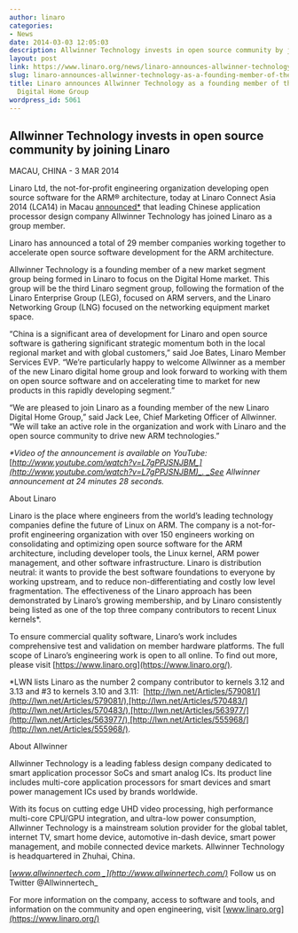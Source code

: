 ```yaml
---
author: linaro
categories:
- News
date: 2014-03-03 12:05:03
description: Allwinner Technology invests in open source community by joining Linaro
layout: post
link: https://www.linaro.org/news/linaro-announces-allwinner-technology-as-a-founding-member-of-the-new-linaro-digital-home-group/
slug: linaro-announces-allwinner-technology-as-a-founding-member-of-the-new-linaro-digital-home-group
title: Linaro announces Allwinner Technology as a founding member of the new Linaro
  Digital Home Group
wordpress_id: 5061
---
```


## Allwinner Technology invests in open source community by joining Linaro


MACAU, CHINA - 3 MAR 2014

Linaro Ltd, the not-for-profit engineering organization developing open source software for the ARM® architecture, today at Linaro Connect Asia 2014 (LCA14) in Macau [announced*](http://www.youtube.com/watch?v=L7gPPJSNJBM) that leading Chinese application processor design company Allwinner Technology has joined Linaro as a group member.

Linaro has announced a total of 29 member companies working together to accelerate open source software development for the ARM architecture.

Allwinner Technology is a founding member of a new market segment group being formed in Linaro to focus on the Digital Home market. This group will be the third Linaro segment group, following the formation of the Linaro Enterprise Group (LEG), focused on ARM servers, and the Linaro Networking Group (LNG) focused on the networking equipment market space.

“China is a significant area of development for Linaro and open source software is gathering significant strategic momentum both in the local regional market and with global customers,” said Joe Bates, Linaro Member Services EVP. “We’re particularly happy to welcome Allwinner as a member of the new Linaro digital home group and look forward to working with them on open source software and on accelerating time to market for new products in this rapidly developing segment.”

“We are pleased to join Linaro as a founding member of the new Linaro Digital Home Group,” said Jack Lee, Chief Marketing Officer of Allwinner. “We will take an active role in the organization and work with Linaro and the open source community to drive new ARM technologies.”

_*Video of the announcement is available on YouTube:_ [_http://www.youtube.com/watch?v=L7gPPJSNJBM_](http://www.youtube.com/watch?v=L7gPPJSNJBM)_. _See Allwinner announcement at 24 minutes 28 seconds._


About Linaro

Linaro is the place where engineers from the world’s leading technology companies define the future of Linux on ARM. The company is a not-for-profit engineering organization with over 150 engineers working on consolidating and optimizing open source software for the ARM architecture, including developer tools, the Linux kernel, ARM power management, and other software infrastructure. Linaro is distribution neutral: it wants to provide the best software foundations to everyone by working upstream, and to reduce non-differentiating and costly low level fragmentation. The effectiveness of the Linaro approach has been demonstrated by Linaro’s growing membership, and by Linaro consistently being listed as one of the top three company contributors to recent Linux kernels*.

To ensure commercial quality software, Linaro’s work includes comprehensive test and validation on member hardware platforms. The full scope of Linaro’s engineering work is open to all online. To find out more, please visit [https://www.linaro.org](https://www.linaro.org/).

\*LWN lists Linaro as the number 2 company contributor to kernels 3.12 and 3.13 and #3 to kernels 3.10 and 3.11:  [http://lwn.net/Articles/579081/](http://lwn.net/Articles/579081/),[http://lwn.net/Articles/570483/](http://lwn.net/Articles/570483/),[http://lwn.net/Articles/563977/](http://lwn.net/Articles/563977/),[http://lwn.net/Articles/555968/](http://lwn.net/Articles/555968/).


About Allwinner

Allwinner Technology is a leading fabless design company dedicated to smart application processor SoCs and smart analog ICs. Its product line includes multi-core application processors for smart devices and smart power management ICs used by brands worldwide.

With its focus on cutting edge UHD video processing, high performance multi-core CPU/GPU integration, and ultra-low power consumption, Allwinner Technology is a mainstream solution provider for the global tablet, internet TV, smart home device, automotive in-dash device, smart power management, and mobile connected device markets. Allwinner Technology is headquartered in Zhuhai, China.

[_www.allwinnertech.com _](http://www.allwinnertech.com/)_
Follow us on Twitter @Allwinnertech_

For more information on the company, access to software and tools, and information on the community and open engineering, visit [www.linaro.org](https://www.linaro.org/)